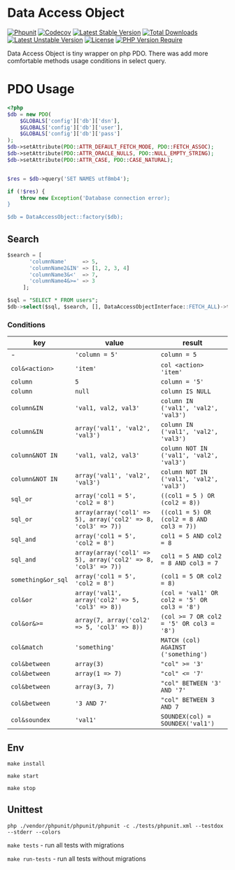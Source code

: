 # Data Access Object

[![Phpunit](https://github.com/jtrw/dao/workflows/Docker%20Image%20CI/badge.svg)](https://github.com/jtrw/dao/actions)
[![Codecov](https://codecov.io/gh/jtrw/dao/branch/master/graph/badge.svg?token=FYMTSQDQP5)](https://codecov.io/gh/jtrw/dao)
[![Latest Stable Version](http://poser.pugx.org/jtrw/dao/v)](https://packagist.org/packages/jtrw/dao)
[![Total Downloads](http://poser.pugx.org/jtrw/dao/downloads)](https://packagist.org/packages/jtrw/dao)
[![Latest Unstable Version](http://poser.pugx.org/jtrw/dao/v/unstable)](https://packagist.org/packages/jtrw/dao)
[![License](http://poser.pugx.org/jtrw/dao/license)](https://packagist.org/packages/jtrw/dao)
[![PHP Version Require](http://poser.pugx.org/jtrw/dao/require/php)](https://packagist.org/packages/jtrw/dao)

Data Access Object is tiny wrapper on php PDO. There was add more comfortable methods usage conditions in select query.


PDO Usage
===================

```php
<?php
$db = new PDO(
    $GLOBALS['config']['db']['dsn'],
    $GLOBALS['config']['db']['user'],
    $GLOBALS['config']['db']['pass']
);
$db->setAttribute(PDO::ATTR_DEFAULT_FETCH_MODE, PDO::FETCH_ASSOC); 
$db->setAttribute(PDO::ATTR_ORACLE_NULLS, PDO::NULL_EMPTY_STRING); 
$db->setAttribute(PDO::ATTR_CASE, PDO::CASE_NATURAL); 


$res = $db->query('SET NAMES utf8mb4');

if (!$res) {
    throw new Exception('Database connection error);
}

$db = DataAccessObject::factory($db);
```

## Search
```sql
$search = [
       'columnName'     => 5,
       'columnName2&IN' => [1, 2, 3, 4]
       'columnName3&<'  => 7,
       'columnName4&>=' => 3
     ];

$sql = "SELECT * FROM users";
$db->select($sql, $search, [], DataAccessObjectInterface::FETCH_ALL)->toNative();
```



### Conditions

|    key           |    value                                                   |    result                                  |
|------------------|------------------------------------------------------------|--------------------------------------------|
|-                 |`'column = 5'`                                              |`column = 5`                                |
|`col&<action>`    |`'item'`                                                    |`col <action> 'item'`                       |
|`column`          |`5`                                                         |`column = '5'`                              |
|`column`          |`null`                                                      |`column IS NULL`                            |
|`column&IN`       |`'val1, val2, val3'`                                        |`column IN ('val1', 'val2', 'val3')`        |
|`column&IN`       |`array('val1', 'val2', 'val3')`                             |`column IN ('val1', 'val2', 'val3')`        |
|`column&NOT IN`   |`'val1, val2, val3'`                                        |`column NOT IN ('val1', 'val2', 'val3')`    |
|`column&NOT IN`   |`array('val1', 'val2', 'val3')`                             |`column NOT IN ('val1', 'val2', 'val3')`    |
|`sql_or`          |`array('col1 = 5', 'col2 = 8')`                             |`((col1 = 5 ) OR (col2 = 8))`               |
|`sql_or`          |`array(array('col1' => 5), array('col2' => 8, 'col3' => 7))`|`((col1 = 5) OR (col2 = 8 AND col3 = 7))`   |
|`sql_and`         |`array('col1 = 5', 'col2 = 8')`                             |`col1 = 5 AND col2 = 8`                     |
|`sql_and`         |`array(array('col1' => 5), array('col2' => 8, 'col3' => 7))`|`col1 = 5 AND col2 = 8 AND col3 = 7`        |
|`something&or_sql`|`array('col1 = 5', 'col2 = 8')`                             |`(col1 = 5 OR col2 = 8)`                    |
|`col&or`          |`array('val1', array('col2' => 5, 'col3' => 8))`            |`(col = 'val1' OR col2 = '5' OR col3 = '8')`|
|`col&or&>=`       |`array(7, array('col2' => 5, 'col3' => 8))`                 |`(col >= 7 OR col2 = '5' OR col3 = '8')`    |
|`col&match`       |`'something'`                                               |`MATCH (col) AGAINST ('something')`         |
|`col&between`     |`array(3)`                                                  |`"col" >= '3'`                              |
|`col&between`     |`array(1 => 7)`                                             |`"col" <= '7'`                              |
|`col&between`     |`array(3, 7)`                                               |`"col" BETWEEN '3' AND '7'`                 |
|`col&between`     |`'3 AND 7'`                                                 |`"col" BETWEEN 3 AND 7`                     |
|`col&soundex`     |`'val1'`                                                    |`SOUNDEX(col) = SOUNDEX('val1')`            |

## Env

`make install`

`make start`

`make stop`

## Unittest

`php ./vendor/phpunit/phpunit/phpunit -c ./tests/phpunit.xml --testdox --stderr --colors`

`make tests` - run all tests with migrations

`make run-tests` - run all tests without migrations

